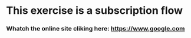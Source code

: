 # This exercise is a subscription flow

### Whatch the online site cliking here: <https://www.google.com>
